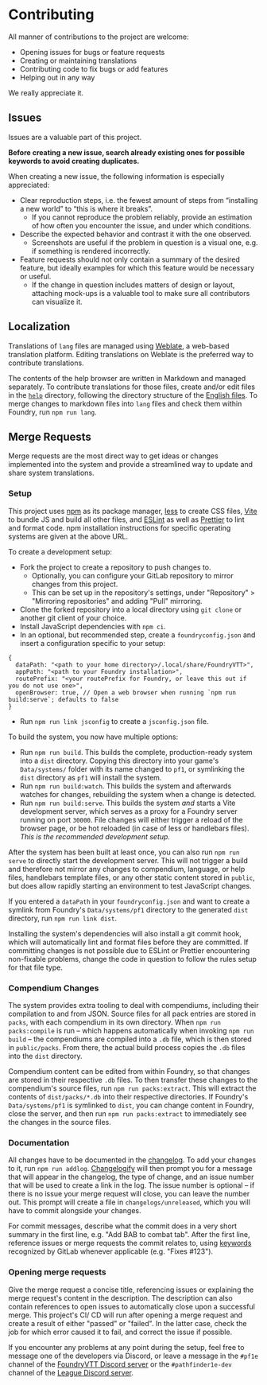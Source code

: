 # Contributing

All manner of contributions to the project are welcome:

- Opening issues for bugs or feature requests
- Creating or maintaining translations
- Contributing code to fix bugs or add features
- Helping out in any way

We really appreciate it.

## Issues

Issues are a valuable part of this project.

**Before creating a new issue, search already existing ones for possible keywords to avoid creating duplicates.**

When creating a new issue, the following information is especially appreciated:

- Clear reproduction steps, i.e. the fewest amount of steps from “installing a new world” to “this is where it breaks”.
  - If you cannot reproduce the problem reliably, provide an estimation of how often you encounter the issue, and under which conditions.
- Describe the expected behavior and contrast it with the one observed.
  - Screenshots are useful if the problem in question is a visual one, e.g. if something is rendered incorrectly.
- Feature requests should not only contain a summary of the desired feature, but ideally examples for which this feature would be necessary or useful.
  - If the change in question includes matters of design or layout, attaching mock-ups is a valuable tool to make sure all contributors can visualize it.

## Localization

Translations of `lang` files are managed using [Weblate](https://weblate.foundryvtt-hub.com/git/pf1/main/), a web-based translation platform.
Editing translations on Weblate is the preferred way to contribute translations.

The contents of the help browser are written in Markdown and managed separately.
To contribute translations for those files, create and/or edit files in the [`help`](help) directory, following the directory structure of the [English files](help/en).
To merge changes to markdown files into `lang` files and check them within Foundry, run `npm run lang`.

## Merge Requests

Merge requests are the most direct way to get ideas or changes implemented into the system and provide a streamlined way to update and share system translations.

### Setup

This project uses [npm](https://www.npmjs.com/) as its package manager, [less](http://lesscss.org/) to create CSS files, [Vite](https://vitejs.dev/) to bundle JS and build all other files, and [ESLint](https://eslint.org/) as well as [Prettier](https://prettier.io/) to lint and format code.
npm installation instructions for specific operating systems are given at the above URL.

To create a development setup:

- Fork the project to create a repository to push changes to.
  - Optionally, you can configure your GitLab repository to mirror changes from this project.
  - This can be set up in the repository's settings, under "Repository" > "Mirroring repositories" and adding "Pull" mirroring.
- Clone the forked repository into a local directory using `git clone` or another git client of your choice.
- Install JavaScript dependencies with `npm ci`.
- In an optional, but recommended step, create a `foundryconfig.json` and insert a configuration specific to your setup:

```json5
{
  dataPath: "<path to your home directory>/.local/share/FoundryVTT>",
  appPath: "<path to your Foundry installation>",
  routePrefix: "<your routePrefix for Foundry, or leave this out if you do not use one>",
  openBrowser: true, // Open a web browser when running `npm run build:serve`; defaults to false
}
```

- Run `npm run link jsconfig` to create a `jsconfig.json` file.

To build the system, you now have multiple options:

- Run `npm run build`.
  This builds the complete, production-ready system into a `dist` directory.
  Copying this directory into your game's `Data/systems/` folder with its name changed to `pf1`, or symlinking the `dist` directory as `pf1` will install the system.
- Run `npm run build:watch`.
  This builds the system and afterwards watches for changes, rebuilding the system when a change is detected.
- Run `npm run build:serve`.
  This builds the system _and_ starts a Vite development server, which serves as a proxy for a Foundry server running on port `30000`.
  File changes will either trigger a reload of the browser page, or be hot reloaded (in case of less or handlebars files).
  _This is the recommended development setup._

After the system has been built at least once, you can also run `npm run serve` to directly start the development server.
This will not trigger a build and therefore not mirror any changes to compendium, language, or help files, handlebars template files, or any other static content stored in `public`, but does allow rapidly starting an environment to test JavaScript changes.

If you entered a `dataPath` in your `foundryconfig.json` and want to create a symlink from Foundry's `Data/systems/pf1` directory to the generated `dist` directory, run `npm run link dist`.

Installing the system's dependencies will also install a git commit hook, which will automatically lint and format files before they are committed.
If committing changes is not possible due to ESLint or Prettier encountering non-fixable problems, change the code in question to follow the rules setup for that file type.

### Compendium Changes

The system provides extra tooling to deal with compendiums, including their compilation to and from JSON.
Source files for all pack entries are stored in `packs`, with each compendium in its own directory.
When `npm run packs:compile` is run – which happens automatically when invoking `npm run build` – the compendiums are compiled into a `.db` file, which is then stored in `public/packs`.
From there, the actual build process copies the `.db` files into the `dist` directory.

Compendium content can be edited from within Foundry, so that changes are stored in their respective `.db` files.
To then transfer these changes to the compendium's source files, run `npm run packs:extract`.
This will extract the contents of `dist/packs/*.db` into their respective directories.
If Foundry's `Data/systems/pf1` is symlinked to `dist`, you can change content in Foundry, close the server, and then run `npm run packs:extract` to immediately see the changes in the source files.

### Documentation

All changes have to be documented in the [changelog](CHANGELOG.md).
To add your changes to it, run `npm run addlog`.
[Changelogify](https://github.com/wanadev/changelogify) will then prompt you for a message that will appear in the changelog, the type of change, and an issue number that will be used to create a link in the log.
The issue number is optional – if there is no issue your merge request will close, you can leave the number out.
This prompt will create a file in `changelogs/unreleased`, which you will have to commit alongside your changes.

For commit messages, describe what the commit does in a very short summary in the first line, e.g. "Add BAB to combat tab".
After the first line, reference issues or merge requests the commit relates to, using [keywords](https://docs.gitlab.com/ee/user/project/issues/managing_issues.html#closing-issues-automatically) recognized by GitLab whenever applicable (e.g. "Fixes #123").

### Opening merge requests

Give the merge request a concise title, referencing issues or explaining the merge request's content in the description.
The description can also contain references to open issues to automatically close upon a successful merge.
This project's CI/ CD will run after opening a merge request and create a result of either "passed" or "failed".
In the latter case, check the job for which error caused it to fail, and correct the issue if possible.

If you encounter any problems at any point during the setup, feel free to message one of the developers via Discord, or leave a message in the `#pf1e` channel of the [FoundryVTT Discord server](https://discord.gg/foundryvtt) or the `#pathfinder1e-dev` channel of the [League Discord server](https://discord.gg/rNzh6U2qMG).
